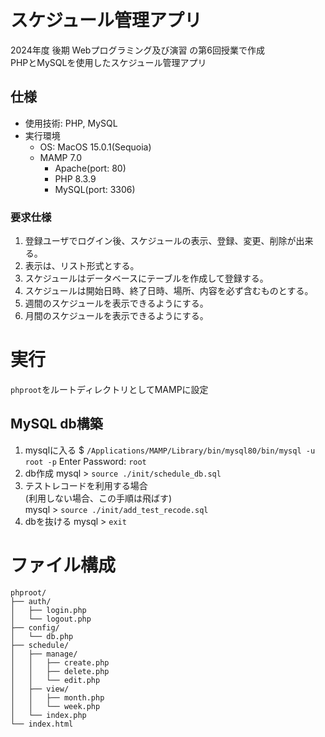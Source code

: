 # スケジュール管理アプリ
2024年度 後期 Webプログラミング及び演習 の第6回授業で作成  
PHPとMySQLを使用したスケジュール管理アプリ

## 仕様
- 使用技術: PHP, MySQL
- 実行環境
    - OS: MacOS 15.0.1(Sequoia)
    - MAMP 7.0
        - Apache(port: 80)
        - PHP 8.3.9
        - MySQL(port: 3306)

### 要求仕様
1. 登録ユーザでログイン後、スケジュールの表示、登録、変更、削除が出来る。
1. 表示は、リスト形式とする。
1. スケジュールはデータベースにテーブルを作成して登録する。
1. スケジュールは開始日時、終了日時、場所、内容を必ず含むものとする。
1. 週間のスケジュールを表示できるようにする。
1. 月間のスケジュールを表示できるようにする。


# 実行
`phproot`をルートディレクトリとしてMAMPに設定

## MySQL db構築

1. mysqlに入る
    $ `/Applications/MAMP/Library/bin/mysql80/bin/mysql -u root -p`
    Enter Password: `root`
2. db作成
    mysql > `source ./init/schedule_db.sql`  
4. テストレコードを利用する場合  
    (利用しない場合、この手順は飛ばす)  
    mysql > `source ./init/add_test_recode.sql`
3. dbを抜ける
    mysql > `exit`

# ファイル構成
```
phproot/
├── auth/
│   ├── login.php
│   └── logout.php
├── config/
│   └── db.php
├── schedule/
│   ├── manage/
│   │   ├── create.php
│   │   ├── delete.php
│   │   └── edit.php
│   ├── view/
│   │   ├── month.php
│   │   └── week.php
│   └── index.php
└── index.html
```
